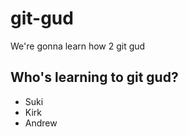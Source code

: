 # git-gud

We're gonna learn how 2 git gud

## Who's learning to git gud?
 * Suki
 * Kirk
 * Andrew 
